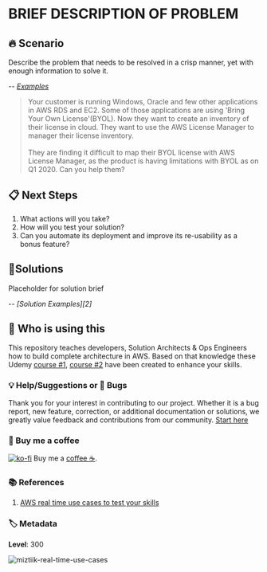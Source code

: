 # BRIEF DESCRIPTION OF PROBLEM

## 🔥 Scenario

Describe the problem that needs to be resolved in a crisp manner, yet with enough information to solve it.

-- <cite>[Examples][1]</cite>

> Your customer is running Windows, Oracle and few other applications in AWS RDS and EC2. Some of those applications are using 'Bring Your Own License'(BYOL). Now they want to create an inventory of their license in cloud. They want to use the AWS License Manager to manager their license inventory.  
> \
> They are finding it difficult to map their BYOL license with AWS License Manager, as the product is having limitations with BYOL as on Q1 2020. Can you help them?

## 📋 Next Steps

1. What actions will you take?
1. How will you test your solution?
1. Can you automate its deployment and improve its re-usability as a bonus feature?

## 🎯Solutions

Placeholder for solution brief

-- <cite>[Solution Examples][2]</cite>

## 📌 Who is using this

This repository teaches developers, Solution Architects & Ops Engineers how to build complete architecture in AWS. Based on that knowledge these Udemy [course #1][103], [course #2][102] have been created to enhance your skills.

### 💡 Help/Suggestions or 🐛 Bugs

Thank you for your interest in contributing to our project. Whether it is a bug report, new feature, correction, or additional documentation or solutions, we greatly value feedback and contributions from our community. [Start here](/issues)

### 👋 Buy me a coffee

[![ko-fi](https://www.ko-fi.com/img/githubbutton_sm.svg)](https://ko-fi.com/Q5Q41QDGK) Buy me a [coffee ☕][900].

### 📚 References

1. [AWS real time use cases to test your skills][1]

### 🏷️ Metadata

**Level**: 300

![miztiik-real-time-use-cases](https://img.shields.io/badge/Miztiik:Real--Time--Use--Cases:Level-300-green)

[1]: https://github.com/miztiik/aws-real-time-use-cases
[100]: https://www.udemy.com/course/aws-cloud-security/?referralCode=B7F1B6C78B45ADAF77A9
[101]: https://www.udemy.com/course/aws-cloud-security-proactive-way/?referralCode=71DC542AD4481309A441
[102]: https://www.udemy.com/course/aws-cloud-development-kit-from-beginner-to-professional/?referralCode=E15D7FB64E417C547579
[103]: https://www.udemy.com/course/aws-cloudformation-basics?referralCode=93AD3B1530BC871093D6
[899]: https://www.udemy.com/user/n-kumar/
[900]: https://ko-fi.com/miztiik
[901]: https://ko-fi.com/Q5Q41QDGK
